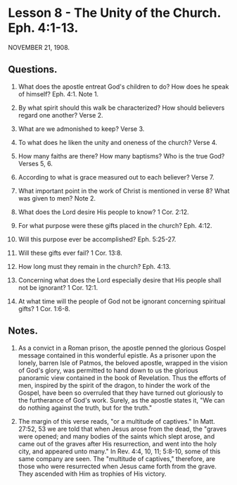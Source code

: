 # Lesson 8 - The Unity of the Church. Eph. 4:1-13.

NOVEMBER 21, 1908.

## Questions.

1. What does the apostle entreat God's children to do? How does he speak of himself? Eph. 4:1. Note 1.

2. By what spirit should this walk be characterized? How should believers regard one another? Verse 2.

3. What are we admonished to keep? Verse 3.

4. To what does he liken the unity and oneness of the church? Verse 4.

5. How many faiths are there? How many baptisms? Who is the true God? Verses 5, 6.

6. According to what is grace measured out to each believer? Verse 7.

7. What important point in the work of Christ is mentioned in verse 8? What was given to men? Note 2.

8. What does the Lord desire His people to know? 1 Cor. 2:12.

9. For what purpose were these gifts placed in the church? Eph. 4:12.

10. Will this purpose ever be accomplished? Eph. 5:25-27.

11. Will these gifts ever fail? 1 Cor. 13:8.

12. How long must they remain in the church? Eph. 4:13.

13. Concerning what does the Lord especially desire that His people shall not be ignorant? 1 Cor. 12:1.

14. At what time will the people of God not be ignorant concerning spiritual gifts? 1 Cor. 1:6-8.

## Notes.

1. As a convict in a Roman prison, the apostle penned the glorious Gospel message contained in this wonderful epistle. As a prisoner upon the lonely, barren Isle of Patmos, the beloved apostle, wrapped in the vision of God's glory, was permitted to hand down to us the glorious panoramic view contained in the book of Revelation. Thus the efforts of men, inspired by the spirit of the dragon, to hinder the work of the Gospel, have been so overruled that they have turned out gloriously to the furtherance of God's work. Surely, as the apostle states it, "We can do nothing against the truth, but for the truth."

2. The margin of this verse reads, "or a multitude of captives." In Matt. 27:52, 53 we are told that when Jesus arose from the dead, the "graves were opened; and many bodies of the saints which slept arose, and came out of the graves after His resurrection, and went into the holy city, and appeared unto many." In Rev. 4:4, 10, 11; 5:8-10, some of this same company are seen. The "multitude of captives," therefore, are those who were resurrected when Jesus came forth from the grave. They ascended with Him as trophies of His victory.